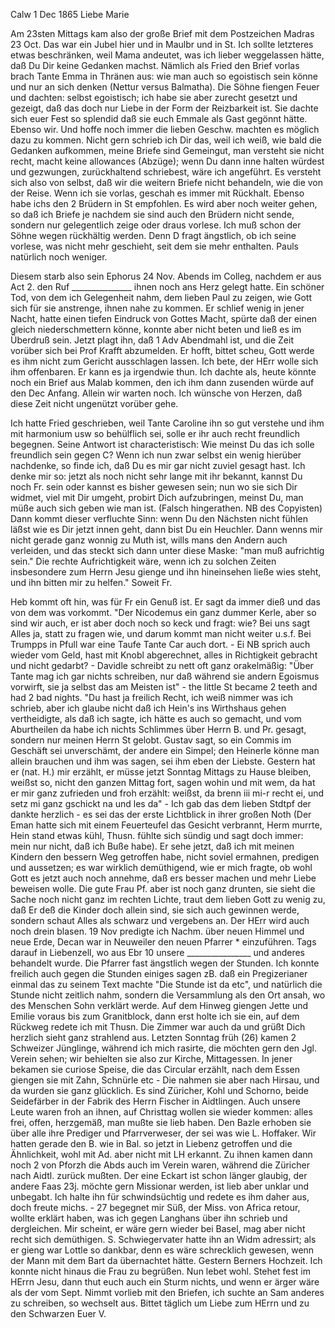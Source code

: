  Calw 1 Dec 1865
Liebe Marie

Am 23sten Mittags kam also der große Brief mit dem Postzeichen Madras 23 Oct. Das war ein Jubel hier und in Maulbr und in St. Ich sollte letzteres etwas beschränken, weil Mama andeutet, was ich lieber weggelassen hätte, daß Du Dir keine Gedanken machst. Nämlich als Fried den Brief vorlas brach Tante Emma in Thränen aus: wie man auch so egoistisch sein könne und nur an sich denken (Nettur versus Balmatha). Die Söhne fiengen Feuer und dachten: selbst egoistisch; ich habe sie aber zurecht gesetzt und gezeigt, daß das doch nur Liebe in der Form der Reizbarkeit ist. Sie dachte sich euer Fest so splendid daß sie euch Emmale als Gast gegönnt hätte. Ebenso wir. Und hoffe noch immer die lieben Geschw. machten es möglich dazu zu kommen. Nicht gern schrieb ich Dir das, weil ich weiß, wie bald die Gedanken aufkommen, meine Briefe sind Gemeingut, man versteht sie nicht recht, macht keine allowances (Abzüge); wenn Du dann inne halten würdest und gezwungen, zurückhaltend schriebest, wäre ich angeführt. Es versteht sich also von selbst, daß wir die weitern Briefe nicht behandeln, wie die von der Reise. Wenn ich sie vorlas, geschah es immer mit Rückhalt. Ebenso habe ichs den 2 Brüdern in St empfohlen. Es wird aber noch weiter gehen, so daß ich Briefe je nachdem sie sind auch den Brüdern nicht sende, sondern nur gelegentlich zeige oder draus vorlese. Ich muß schon der Söhne wegen rückhältig werden. Denn D fragt ängstlich, ob ich seine vorlese, was nicht mehr geschieht, seit dem sie mehr enthalten. Pauls natürlich noch weniger.

Diesem starb also sein Ephorus 24 Nov. Abends im Colleg, nachdem er aus Act 2. den Ruf _______________ ihnen noch ans Herz gelegt hatte. Ein schöner Tod, von dem ich Gelegenheit nahm, dem lieben Paul zu zeigen, wie Gott sich für sie anstrenge, ihnen nahe zu kommen. Er schlief wenig in jener Nacht, hatte einen tiefen Eindruck von Gottes Macht, spürte daß der einen gleich niederschmettern könne, konnte aber nicht beten und ließ es im Überdruß sein. Jetzt plagt ihn, daß 1 Adv Abendmahl ist, und die Zeit vorüber sich bei Prof Krafft abzumelden. Er hofft, bittet scheu, Gott werde es ihm nicht zum Gericht ausschlagen lassen. Ich bete, der HErr wolle sich ihm offenbaren. Er kann es ja irgendwie thun. Ich dachte als, heute könnte noch ein Brief aus Malab kommen, den ich ihm dann zusenden würde auf den Dec Anfang. Allein wir warten noch. Ich wünsche von Herzen, daß diese Zeit nicht ungenützt vorüber gehe.

Ich hatte Fried geschrieben, weil Tante Caroline ihn so gut verstehe und ihm mit harmonium usw so behülflich sei, solle er ihr auch recht freundlich begegnen. Seine Antwort ist characteristisch: Wie meinst Du das ich solle freundlich sein gegen C? Wenn ich nun zwar selbst ein wenig hierüber nachdenke, so finde ich, daß Du es mir gar nicht zuviel gesagt hast. Ich denke mir so: jetzt als noch nicht sehr lange mit ihr bekannt, kannst Du noch Fr. sein oder kannst es bisher gewesen sein; nun wo sie sich Dir widmet, viel mit Dir umgeht, probirt Dich aufzubringen, meinst Du, man müße auch sich geben wie man ist. (Falsch hingerathen. NB des Copyisten) Dann kommt dieser verfluchte Sinn: wenn Du den Nächsten nicht fühlen läßst wie es Dir jetzt innen geht, dann bist Du ein Heuchler. Dann wenns mir nicht gerade ganz wonnig zu Muth ist, wills mans den Andern auch verleiden, und das steckt sich dann unter diese Maske: "man muß aufrichtig sein." Die rechte Aufrichtigkeit wäre, wenn ich zu solchen Zeiten insbesondere zum Herrn Jesu gienge und ihn hineinsehen ließe wies steht, und ihn bitten mir zu helfen." Soweit Fr.

Heb kommt oft hin, was für Fr ein Genuß ist. Er sagt da immer dieß und das von dem was vorkommt. "Der Nicodemus ein ganz dummer Kerle, aber so sind wir auch, er ist aber doch noch so keck und fragt: wie? Bei uns sagt Alles ja, statt zu fragen wie, und darum kommt man nicht weiter u.s.f. Bei Trumpps in Pfull war eine Taufe Tante Car auch dort. - Ei NB sprich auch wieder vom Geld, hast mit Knobl abgerechnet, alles in Richtigkeit gebracht und nicht gedarbt? - Davidle schreibt zu nett oft ganz orakelmäßig: "Über Tante mag ich gar nichts schreiben, nur daß während sie andern Egoismus vorwirft, sie ja selbst das am Meisten ist" - the little St became 2 teeth and had 2 bad nights. "Du hast ja freilich Recht, ich weiß nimmer was ich schrieb, aber ich glaube nicht daß ich Hein's ins Wirthshaus gehen vertheidigte, als daß ich sagte, ich hätte es auch so gemacht, und vom Aburtheilen da habe ich nichts Schlimmes über Herrn B. und Pr. gesagt, sondern nur meinen Herrn St gelobt. Gustav sagt, so ein Commis im Geschäft sei unverschämt, der andere ein Simpel; den Heinerle könne man allein brauchen und ihm was sagen, sei ihm eben der Liebste. Gestern hat er (nat. H.) mir erzählt, er müsse jetzt Sonntag Mittags zu Hause bleiben, weißst so, nicht den ganzen Mittag fort, sagen wohin und mit wem, da hat er mir ganz zufrieden und froh erzählt: weißst, da brenn iii mi-r recht ei, und setz mi ganz gschickt na und les da" - Ich gab das dem lieben Stdtpf der dankte herzlich - es sei das der erste Lichtblick in ihrer großen Noth (Der Eman hatte sich mit einem Feuerteufel das Gesicht verbrannt, Herm murrte, Hein stand etwas kühl, Thusn. fühlte sich sündig und sagt doch immer: mein nur nicht, daß ich Buße habe). Er sehe jetzt, daß ich mit meinen Kindern den bessern Weg getroffen habe, nicht soviel ermahnen, predigen und aussetzen; es war wirklich demüthigend, wie er mich fragte, ob wohl Gott es jetzt auch noch annehme, daß ers besser machen und mehr Liebe beweisen wolle. Die gute Frau Pf. aber ist noch ganz drunten, sie sieht die Sache noch nicht ganz im rechten Lichte, traut dem lieben Gott zu wenig zu, daß Er deß die Kinder doch allein sind, sie sich auch gewinnen werde, sondern schaut Alles als schwarz und vergebens an. Der HErr wird auch noch drein blasen. 
19 Nov predigte ich Nachm. über neuen Himmel und neue Erde, Decan war in Neuweiler den neuen Pfarrer <Scholl>* einzuführen. Tags darauf in Liebenzell, wo aus Ebr 10 unsere ________________ und anderes behandelt wurde. Die Pfarrer fast ängstlich wegen der Stunden. Ich konnte freilich auch gegen die Stunden einiges sagen zB. daß ein Pregizerianer einmal das zu seinem Text machte "Die Stunde ist da etc", und natürlich die Stunde nicht zeitlich nahm, sondern die Versammlung als den Ort ansah, wo des Menschen Sohn verklärt werde. Auf dem Hinweg giengen Jette und Emilie voraus bis zum Granitblock, dann erst holte ich sie ein, auf dem Rückweg redete ich mit Thusn. Die Zimmer war auch da und grüßt Dich herzlich sieht ganz strahlend aus. Letzten Sonntag früh (26) kamen 2 Schweizer Jünglinge, während ich mich rasirte, die möchten gern den Jgl. Verein sehen; wir behielten sie also zur Kirche, Mittagessen. In jener bekamen sie curiose Speise, die das Circular erzählt, nach dem Essen giengen sie mit Zahn, Schnürle etc - Die nahmen sie aber nach Hirsau, und da wurden sie ganz glücklich. Es sind Züricher, Kohl und Schorno, beide Seidefärber in der Fabrik des Herrn Fischer in Aidtlingen. Auch unsere Leute waren froh an ihnen, auf Christtag wollen sie wieder kommen: alles frei, offen, herzgemäß, man mußte sie lieb haben. Den Bazle erhoben sie über alle ihre Prediger und Pfarrverweser, der sei was wie L. Hoffaker. Wir hatten gerade den B. wie in Bal. so jetzt in Liebenz getroffen und die Ähnlichkeit, wohl mit Ad. aber nicht mit LH erkannt. Zu ihnen kamen dann noch 2 von Pforzh die Abds auch im Verein waren, während die Züricher nach Aidtl. zurück mußten. Der eine Eckart ist schon länger glaubig, der andere Faas 23j. möchte gern Missionar werden, ist lieb aber unklar und unbegabt. Ich halte ihn für schwindsüchtig und redete es ihm daher aus, doch freute michs. - 27 begegnet mir Süß, der Miss. von Africa retour, wollte erklärt haben, was ich gegen Langhans über ihn schrieb und dergleichen. Mir scheint, er wäre gern wieder bei Basel, mag aber nicht recht sich demüthigen. S. Schwiegervater hatte ihn an Widm adressirt; als er gieng war Lottle so dankbar, denn es wäre schrecklich gewesen, wenn der Mann mit dem Bart da übernachtet hätte. Gestern Berners Hochzeit. Ich konnte nicht hinaus die Frau zu begrüßen. Nun lebet wohl. Stehet fest im HErrn Jesu, dann thut euch auch ein Sturm nichts, und wenn er ärger wäre als der vom Sept. Nimmt vorlieb mit den Briefen, ich suchte an Sam anderes zu schreiben, so wechselt aus. Bittet täglich um Liebe zum HErrn und zu den Schwarzen
 Euer V.

